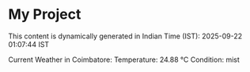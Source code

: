# My Project

This content is dynamically generated in Indian Time (IST): 2025-09-22 01:07:44 IST


Current Weather in Coimbatore:
Temperature: 24.88 °C
Condition: mist
